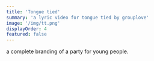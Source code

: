 ```yaml
---
title: 'Tongue tied'
summary: 'a lyric video for tongue tied by grouplove'
image: '/img/tt.png'
displayOrder: 4
featured: false
---
```


a complete branding of a party for young people.
